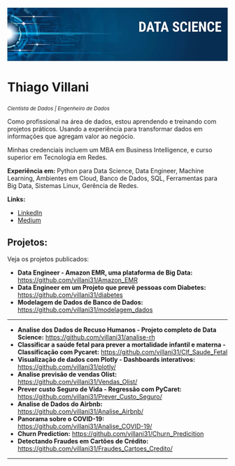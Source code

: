 <p align="center">
  <img src="banner.png" >
</p>

# Thiago Villani
<sub>*Cientista de Dados | Engenheiro de Dados*</sub>

Como profissional na área de dados, estou aprendendo e treinando com projetos práticos. Usando a experiência para transformar dados em informações que agregam valor ao negócio.

Minhas credenciais incluem um MBA em Business Intelligence, e curso superior em Tecnologia em Redes.

**Experiência em:** Python para Data Science, Data Engineer, Machine Learning, Ambientes em Cloud, Banco de Dados, SQL, Ferramentas para Big Data, Sistemas Linux, Gerência de Redes.

**Links:**
* [LinkedIn](https://www.linkedin.com/in/thiagovillani)
* [Medium](https://medium.com/@iamthiagovillani)


## Projetos:
Veja os projetos publicados:

* **Data Engineer - Amazon EMR, uma plataforma de Big Data:** https://github.com/villani31/Amazon_EMR
* **Data Engineer em um Projeto que prevê pessoas com Diabetes:** https://github.com/villani31/diabetes
* **Modelagem de Dados de Banco de Dados:** https://github.com/villani31/modelagem_dados
--------
* **Analise dos Dados de Recuso Humanos - Projeto completo de Data Science:** https://github.com/villani31/analise-rh
* **Classificar a saúde fetal para prever a mortalidade infantil e materna - Classificação com Pycaret:** https://github.com/villani31/Clf_Saude_Fetal
* **Visualização de dados com Plotly - Dashboards interativos:** https://github.com/villani31/plotly/
* **Analise previsão de vendas Olist:** https://github.com/villani31/Vendas_Olist/
* **Prever custo Seguro de Vida - Regressão com PyCaret:** https://github.com/villani31/Prever_Custo_Seguro/
* **Analise de Dados do Airbnb:** https://github.com/villani31/Analise_Airbnb/
* **Panorama sobre o COVID-19:** https://github.com/villani31/Analise_COVID-19/
* **Churn Prediction:** https://github.com/villani31/Churn_Predicition
* **Detectando Fraudes em Cartões de Crédito:** https://github.com/villani31/Fraudes_Cartoes_Credito/
---
